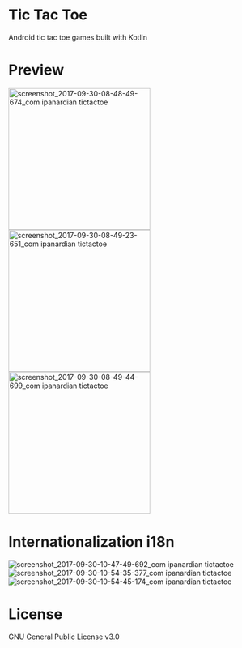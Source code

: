 # Tic Tac Toe
Android tic tac toe games built with Kotlin

# Preview
<img src="https://user-images.githubusercontent.com/415225/31041558-6e584de6-a5c1-11e7-959b-0853ae09769f.png" alt="screenshot_2017-09-30-08-48-49-674_com ipanardian tictactoe" width="280" /> <img src="https://user-images.githubusercontent.com/415225/31041556-6e54b29e-a5c1-11e7-983e-a4a6c5a6b6ad.png" alt="screenshot_2017-09-30-08-49-23-651_com ipanardian tictactoe" width="280" />
<img src="https://user-images.githubusercontent.com/415225/31041557-6e55ec5e-a5c1-11e7-8b85-e381da86608f.png" alt="screenshot_2017-09-30-08-49-44-699_com ipanardian tictactoe" width="280" />

# Internationalization i18n
![screenshot_2017-09-30-10-47-49-692_com ipanardian tictactoe](https://user-images.githubusercontent.com/415225/31042665-486551fe-a5d7-11e7-900a-4974ebe5d320.png)
![screenshot_2017-09-30-10-54-35-377_com ipanardian tictactoe](https://user-images.githubusercontent.com/415225/31042666-48becf4a-a5d7-11e7-9279-cc44d4372a34.png)
![screenshot_2017-09-30-10-54-45-174_com ipanardian tictactoe](https://user-images.githubusercontent.com/415225/31042667-48c8e8b8-a5d7-11e7-9f42-305503cd8632.png)


# License
GNU General Public License v3.0
